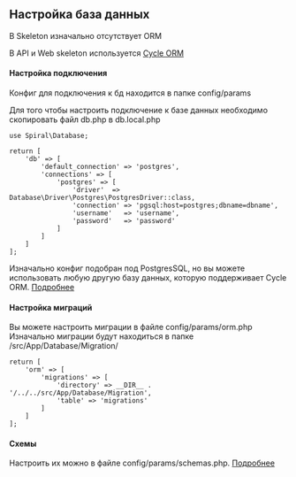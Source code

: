 ## Настройка база данных

В Skeleton изначально отсутствует ORM

В API и Web skeleton используется [Cycle ORM](https://github.com/cycle/orm)

#### Настройка подключения

Конфиг для подключения к бд находится в папке config/params

Для того чтобы настроить подключение к базе данных необходимо скопировать файл
db.php в db.local.php
    
    use Spiral\Database;
    
    return [
        'db' => [
            'default_connection' => 'postgres',
            'connections' => [
                'postgres' => [
                    'driver'  => Database\Driver\Postgres\PostgresDriver::class,
                    'connection' => 'pgsql:host=postgres;dbname=dbname',
                    'username'   => 'username',
                    'password'   => 'password'
                ]
            ]
        ]
    ];
    
Изначально конфиг подобран под PostgresSQL, но вы можете использовать любую
другую базу данных, которую поддерживает Cycle ORM. [Подробнее](https://github.com/cycle/docs/blob/master/basic/connect.md)

#### Настройка миграций

Вы можете настроить миграции в файле config/params/orm.php
Изначально миграции будут находиться в папке /src/App/Database/Migration/
    
    return [
        'orm' => [
            'migrations' => [
                'directory' => __DIR__ . '/../../src/App/Database/Migration',
                'table' => 'migrations'
            ]
        ]
    ];

#### Схемы
Настроить их можно в файле config/params/schemas.php.
[Подробнее](https://github.com/cycle/docs/blob/master/advanced/schema.md) 
